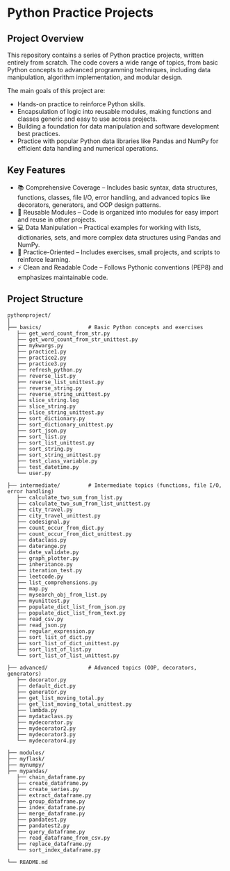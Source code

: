 # Python Practice Projects
## Project Overview

This repository contains a series of Python practice projects, written entirely from scratch.
The code covers a wide range of topics, from basic Python concepts to advanced programming techniques, including data manipulation, algorithm implementation, and modular design.

The main goals of this project are:

- Hands-on practice to reinforce Python skills.
- Encapsulation of logic into reusable modules, making functions and classes generic and easy to use across projects.
- Building a foundation for data manipulation and software development best practices.
- Practice with popular Python data libraries like Pandas and NumPy for efficient data handling and numerical operations.

## Key Features

- 📚 Comprehensive Coverage – Includes basic syntax, data structures, functions, classes, file I/O, error handling, and advanced topics like decorators, generators, and OOP design patterns.
- 🔄 Reusable Modules – Code is organized into modules for easy import and reuse in other projects.
- 💻 Data Manipulation – Practical examples for working with lists, dictionaries, sets, and more complex data structures using Pandas and NumPy.
- 🧪 Practice-Oriented – Includes exercises, small projects, and scripts to reinforce learning.
- ⚡ Clean and Readable Code – Follows Pythonic conventions (PEP8) and emphasizes maintainable code.

## Project Structure
```
pythonproject/
│
├── basics/               # Basic Python concepts and exercises
   ├── get_word_count_from_str.py
   ├── get_word_count_from_str_unittest.py
   ├── mykwargs.py
   ├── practice1.py
   ├── practice2.py
   ├── practice3.py
   ├── refresh_python.py
   ├── reverse_list.py
   ├── reverse_list_unittest.py
   ├── reverse_string.py
   ├── reverse_string_unittest.py
   ├── slice_string.log
   ├── slice_string.py
   ├── slice_string_unittest.py
   ├── sort_dictionary.py
   ├── sort_dictionary_unittest.py
   ├── sort_json.py
   ├── sort_list.py
   ├── sort_list_unittest.py
   ├── sort_string.py
   ├── sort_string_unittest.py
   ├── test_class_variable.py
   ├── test_datetime.py
   └── user.py

├── intermediate/         # Intermediate topics (functions, file I/O, error handling)
   ├── calculate_two_sum_from_list.py
   ├── calculate_two_sum_from_list_unittest.py
   ├── city_travel.py
   ├── city_travel_unittest.py
   ├── codesignal.py
   ├── count_occur_from_dict.py
   ├── count_occur_from_dict_unittest.py
   ├── dataclass.py
   ├── daterange.py
   ├── date_validate.py
   ├── graph_plotter.py
   ├── inheritance.py
   ├── iteration_test.py
   ├── leetcode.py
   ├── list_comprehensions.py
   ├── map.py
   ├── mysearch_obj_from_list.py
   ├── myunittest.py
   ├── populate_dict_list_from_json.py
   ├── populate_dict_list_from_text.py
   ├── read_csv.py
   ├── read_json.py
   ├── regular_expression.py
   ├── sort_list_of_dict.py
   ├── sort_list_of_dict_unittest.py
   ├── sort_list_of_list.py
   └── sort_list_of_list_unittest.py

├── advanced/             # Advanced topics (OOP, decorators, generators)
   ├── decorator.py
   ├── default_dict.py
   ├── generator.py
   ├── get_list_moving_total.py
   ├── get_list_moving_total_unittest.py
   ├── lambda.py
   ├── mydataclass.py
   ├── mydecorator.py
   ├── mydecorator2.py
   ├── mydecorator3.py
   └── mydecorator4.py

├── modules/   
├── myflask/
├── mynumpy/
├── mypandas/   
   ├── chain_dataframe.py
   ├── create_dataframe.py
   ├── create_series.py
   ├── extract_dataframe.py
   ├── group_dataframe.py
   ├── index_dataframe.py
   ├── merge_dataframe.py
   ├── pandatest.py
   ├── pandatest2.py
   ├── query_dataframe.py
   ├── read_dataframe_from_csv.py
   ├── replace_dataframe.py
   └── sort_index_dataframe.py

└── README.md
```